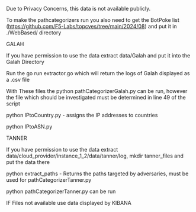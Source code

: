 Due to Privacy Concerns, this data is not available publicly.


To make the pathcategorizers run you also need to get the BotPoke list (https://github.com/F5-Labs/topcves/tree/main/2024/08) and put it in ./WebBased/ directory

GALAH 

If you have permission to use the data extract data/Galah and put it into the Galah Directory

Run the go run extractor.go which will return the logs of Galah displayed as a .csv file


With These files the python pathCategorizerGalah.py can be run, however the file which should be investigated must be determined in line 
49 of the script 

python IPtoCountry.py - assigns the IP addresses to countries 

python IPtoASN.py


TANNER

If you have permission to use the data extract data/cloud_provider/instance_1_2/data/tanner/log, mkdir tanner_files and put the data there 

python extract_paths - Returns the paths targeted by adversaries, must be used for pathCategorizerTanner.py

python pathCategorizerTanner.py can be run 

IF Files not available use data displayed by KIBANA 